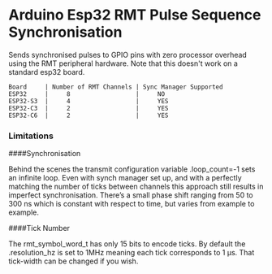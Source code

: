 # Arduino Esp32 RMT Pulse Sequence Synchronisation
Sends synchronised pulses to GPIO pins with zero processor overhead using the RMT peripheral hardware.  Note that this doesn't work on a standard esp32 board.   
```
Board     | Number of RMT Channels | Sync Manager Supported
ESP32     |     8                  |     NO
ESP32-S3  |     4                  |     YES
ESP32-C3  |     2                  |     YES
ESP32-C6  |     2                  |     YES
```
### Limitations

####Synchronisation

Behind the scenes the transmit configuration variable .loop_count=-1 sets an infinite loop.  Even with synch manager set up, and with a perfectly matching the number of ticks between channels this approach still results in imperfect synchronisation.  There’s a small phase shift ranging from 50 to 300 ns which is constant with respect to time, but varies from example to example.

####Tick Number

The rmt_symbol_word_t has only 15 bits to encode ticks.  By default the .resolution_hz is set to 1MHz meaning each tick corresponds to 1 µs.  That tick-width can be changed if you wish.  

 

